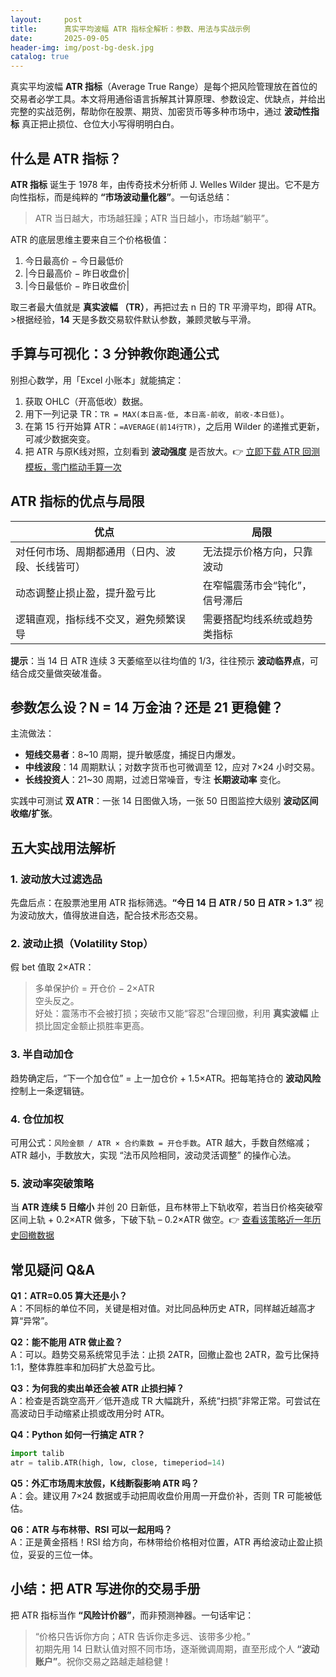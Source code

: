 ```yaml
---
layout:     post
title:      真实平均波幅 ATR 指标全解析：参数、用法与实战示例
date:       2025-09-05
header-img: img/post-bg-desk.jpg
catalog: true
---
```


真实平均波幅 **ATR 指标**（Average True Range）是每个把风险管理放在首位的交易者必学工具。本文将用通俗语言拆解其计算原理、参数设定、优缺点，并给出完整的实战范例，帮助你在股票、期货、加密货币等多种市场中，通过 **波动性指标** 真正把止损位、仓位大小写得明明白白。

## 什么是 ATR 指标？

**ATR 指标** 诞生于 1978 年，由传奇技术分析师 J. Welles Wilder 提出。它不是方向性指标，而是纯粹的 **“市场波动量化器”**。一句话总结：  
> ATR 当日越大，市场越狂躁；ATR 当日越小，市场越“躺平”。

ATR 的底层思维主要来自三个价格极值：

1. 今日最高价 − 今日最低价  
2. |今日最高价 − 昨日收盘价|  
3. |今日最低价 − 昨日收盘价|  

取三者最大值就是 **真实波幅 （TR）**，再把过去 n 日的 TR 平滑平均，即得 ATR。\>根据经验，**14** 天是多数交易软件默认参数，兼顾灵敏与平滑。

## 手算与可视化：3 分钟教你跑通公式

别担心数学，用「Excel 小账本」就能搞定：

1. 获取 OHLC（开高低收）数据。  
2. 用下一列记录 TR：`TR = MAX(本日高-低, 本日高-前收, 前收-本日低)`。  
3. 在第 15 行开始算 ATR：`=AVERAGE(前14行TR)`，之后用 Wilder 的递推式更新，可减少数据突变。  
4. 把 ATR 与原K线对照，立刻看到 **波动强度** 是否放大。👉 [立即下载 ATR 回测模板，零门槛动手算一次](https://okxdog.com/)

## ATR 指标的优点与局限

| 优点 | 局限 |
|------|------|
| 对任何市场、周期都通用（日内、波段、长线皆可） | 无法提示价格方向，只靠波动 |
| 动态调整止损止盈，提升盈亏比 | 在窄幅震荡市会“钝化”，信号滞后 |
| 逻辑直观，指标线不交叉，避免频繁误导 | 需要搭配均线系统或趋势类指标 |

**提示**：当 14 日 ATR 连续 3 天萎缩至以往均值的 1/3，往往预示 **波动临界点**，可结合成交量做突破准备。

## 参数怎么设？N = 14 万金油？还是 21 更稳健？

主流做法：

- **短线交易者**：8~10 周期，提升敏感度，捕捉日内爆发。  
- **中线波段**：14 周期默认；对数字货币也可微调至 12，应对 7×24 小时交易。  
- **长线投资人**：21~30 周期，过滤日常噪音，专注 **长期波动率** 变化。

实践中可测试 **双 ATR**：一张 14 日图做入场，一张 50 日图监控大级别 **波动区间收缩/扩张**。

## 五大实战用法解析

### 1. 波动放大过滤选品
先盘后点：在股票池里用 ATR 指标筛选。**“今日 14 日 ATR / 50 日 ATR > 1.3”** 视为波动放大，值得放进自选，配合技术形态交易。

### 2. 波动止损（Volatility Stop）
假 bet 值取 2×ATR：  
> 多单保护价 = 开仓价 − 2×ATR  
空头反之。  
好处：震荡市不会被打损；突破市又能“容忍”合理回撤，利用 **真实波幅** 止损比固定金额止损胜率更高。

### 3. 半自动加仓
趋势确定后，“下一个加仓位” = 上一加仓价 + 1.5×ATR。把每笔持仓的 **波动风险** 控制上一条逻辑链。

### 4. 仓位加权
可用公式：`风险金额 / ATR × 合约乘数 = 开仓手数`。ATR 越大，手数自然缩减；ATR 越小，手数放大，实现 “法币风险相同，波动灵活调整” 的操作心法。

### 5. 波动率突破策略
当 **ATR 连续 5 日缩小** 并创 20 日新低，且布林带上下轨收窄，若当日价格突破窄区间上轨 + 0.2×ATR 做多，下破下轨 – 0.2×ATR 做空。👉 [查看该策略近一年历史回撤数据](https://okxdog.com/)

## 常见疑问 Q&A

**Q1：ATR=0.05 算大还是小？**  
A：不同标的单位不同，关键是相对值。对比同品种历史 ATR，同样越近越高才算“异常”。

**Q2：能不能用 ATR 做止盈？**  
A：可以。趋势交易系统常见手法：止损 2ATR，回撤止盈也 2ATR，盈亏比保持 1:1，整体靠胜率和加码扩大总盈亏比。

**Q3：为何我的卖出单还会被 ATR 止损扫掉？**  
A：检查是否跳空高开／低开造成 TR 大幅跳升，系统“扫损”非常正常。可尝试在高波动日手动缩紧止损或改用分时 ATR。

**Q4：Python 如何一行搞定 ATR？**  
```python
import talib
atr = talib.ATR(high, low, close, timeperiod=14)
```

**Q5：外汇市场周末放假，K线断裂影响 ATR 吗？**  
A：会。建议用 7×24 数据或手动把周收盘价用周一开盘价补，否则 TR 可能被低估。

**Q6：ATR 与布林带、RSI 可以一起用吗？**  
A：正是黄金搭档！RSI 给方向，布林带给价格相对位置，ATR 再给波动止盈止损位，妥妥的三位一体。

## 小结：把 ATR 写进你的交易手册

把 ATR 指标当作 **“风险计价器”**，而非预测神器。一句话牢记：  
> “价格只告诉你方向；ATR 告诉你走多远、该带多少枪。”  
初期先用 14 日默认值对照不同市场，逐渐微调周期，直至形成个人 **“波动账户”**。祝你交易之路越走越稳健！